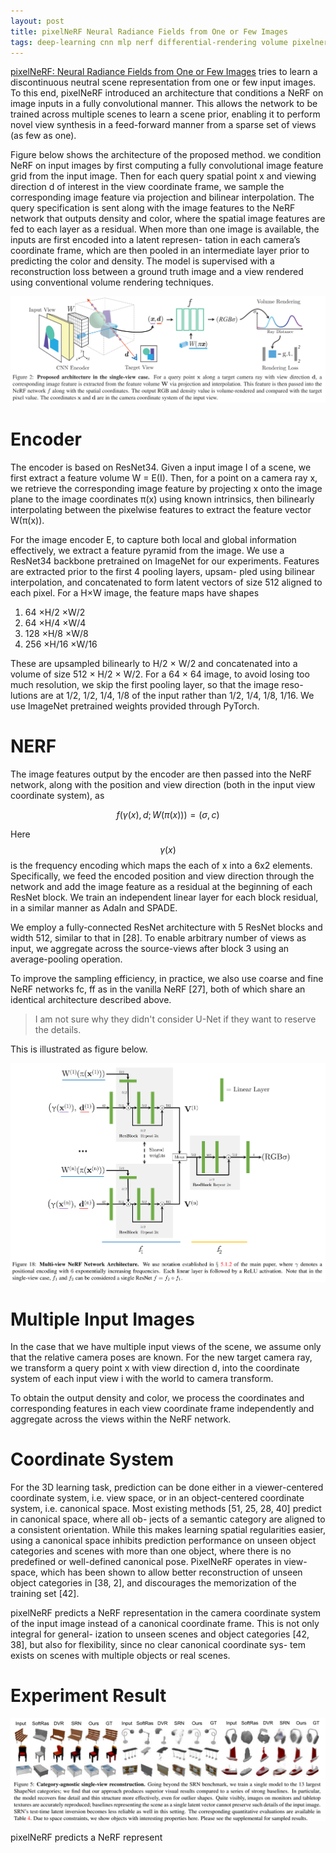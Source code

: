 ```yaml
---
layout: post
title: pixelNeRF Neural Radiance Fields from One or Few Images
tags: deep-learning cnn mlp nerf differential-rendering volume pixelnerf
---
```


[pixelNeRF: Neural Radiance Fields from One or Few Images](https://arxiv.org/abs/2012.02190v3) tries to learn a discontinuous neutral scene representation from one or few input images. To this end, pixelNeRF introduced an architecture that conditions a NeRF on image inputs in a fully convolutional manner. This allows the network to be trained across multiple scenes to learn a scene prior, enabling it to perform novel view synthesis in a feed-forward manner from a sparse set of views (as few as one).

Figure below shows the architecture of the proposed method. we condition NeRF on input images by first computing a fully convolutional image feature grid from the input image. Then for each query spatial point x and viewing direction d of interest in the view coordinate frame, we sample the corresponding image feature via projection and bilinear interpolation. The query specification is sent along with the image features to the NeRF network that outputs density and color, where the spatial image features are fed to each layer as a residual. When more than one image is available, the inputs are first encoded into a latent represen- tation in each camera’s coordinate frame, which are then pooled in an intermediate layer prior to predicting the color and density. The model is supervised with a reconstruction loss between a ground truth image and a view rendered using conventional volume rendering techniques.

![image-20220926140056453](https://raw.githubusercontent.com/zhangtemplar/zhangtemplar.github.io/master/uPic/2022_09_26_14_00_57_image-20220926140056453.png)

# Encoder

The encoder is based on ResNet34. Given a input image I of a scene, we first extract a feature volume W = E(I). Then, for a point on a camera ray x, we retrieve the corresponding image feature by projecting x onto the image plane to the image coordinates π(x) using known intrinsics, then bilinearly interpolating between the pixelwise features to extract the feature vector W(π(x)).

For the image encoder E, to capture both local and global information effectively, we extract a feature pyramid from the image. We use a ResNet34 backbone pretrained on ImageNet for our experiments. Features are extracted prior to the first 4 pooling layers, upsam- pled using bilinear interpolation, and concatenated to form latent vectors of size 512 aligned to each pixel. For a H×W image, the feature maps have shapes

1. 64 ×H/2 ×W/2 
2. 64 ×H/4 ×W/4
3. 128 ×H/8 ×W/8 
4. 256 ×H/16 ×W/16

These are upsampled bilinearly to H/2 × W/2 and concatenated into a volume of size 512 × H/2 × W/2. For a 64 × 64 image, to avoid losing too much resolution, we skip the first pooling layer, so that the image reso- lutions are at 1/2, 1/2, 1/4, 1/8 of the input rather than 1/2, 1/4, 1/8, 1/16. We use ImageNet pretrained weights provided through PyTorch.

# NERF

The image features output by the encoder are then passed into the NeRF network, along with the position and view direction (both in the input view coordinate system), as

$$f(\gamma(x),d;W(\pi(x)))=(\sigma,c)$$

Here $$\gamma(x)$$ is the frequency encoding which maps the each of x into a 6x2 elements. Specifically, we feed the encoded position and view direction through the network and add the image feature as a residual at the beginning of each ResNet block. We train an independent linear layer for each block residual, in a similar manner as AdaIn and SPADE.

We employ a fully-connected ResNet architecture with 5 ResNet blocks and width 512, similar to that in [28]. To enable arbitrary number of views as input, we aggregate across the source-views after block 3 using an average-pooling operation.

To improve the sampling efficiency, in practice, we also use coarse and fine NeRF networks fc, ff as in the vanilla NeRF [27], both of which share an identical architecture described above.

> I am not sure why they didn't consider U-Net if they want to reserve the details.

This is illustrated as figure below.

![image-20220926141059868](https://raw.githubusercontent.com/zhangtemplar/zhangtemplar.github.io/master/uPic/2022_09_26_14_11_00_image-20220926141059868.png)

# Multiple Input Images

In the case that we have multiple input views of the scene, we assume only that the relative camera poses are known. For the new target camera ray, we transform a query point x with view direction d, into the coordinate system of each input view i with the world to camera transform.

To obtain the output density and color, we process the coordinates and corresponding features in each view coordinate frame independently and aggregate across the views within the NeRF network. 

# Coordinate System

For the 3D learning task, prediction can be done either in a viewer-centered coordinate system, i.e. view space, or in an object-centered coordinate system, i.e. canonical space. Most existing methods [51, 25, 28, 40] predict in canonical space, where all ob- jects of a semantic category are aligned to a consistent orientation. While this makes learning spatial regularities easier, using a canonical space inhibits prediction performance on unseen object categories and scenes with more than one object, where there is no predefined or well-defined canonical pose. PixelNeRF operates in view-space, which has been shown to allow better reconstruction of unseen object categories in [38, 2], and discourages the memorization of the training set [42].

pixelNeRF predicts a NeRF representation in the camera coordinate system of the input image instead of a canonical coordinate frame. This is not only integral for general- ization to unseen scenes and object categories [42, 38], but also for flexibility, since no clear canonical coordinate sys- tem exists on scenes with multiple objects or real scenes.

# Experiment Result

![image-20220926141203139](https://raw.githubusercontent.com/zhangtemplar/zhangtemplar.github.io/master/uPic/2022_09_26_14_12_03_image-20220926141203139.png)

pixelNeRF predicts a NeRF represent

